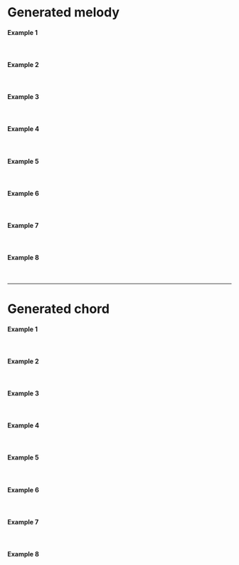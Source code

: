 
# Generated melody

#### Example 1
<div>
<midi-visualizer type="piano-roll" id="mainVisualizer" src="https://tayjsl97.github.io/demos/tmm_music/m0.mid"></midi-visualizer>
<midi-player src="https://tayjsl97.github.io/demos/tmm_music/m0.mid" sound-font visualizer="#mainVisualizer" id="mainPlayer">
</midi-player>
</div>
<br>

#### Example 2

<div>
<midi-visualizer type="piano-roll" id="mainVisualizer" src="https://tayjsl97.github.io/demos/tmm_music/m1.mid"></midi-visualizer>
<midi-player src="https://tayjsl97.github.io/demos/tmm_music/m1.mid" sound-font visualizer="#mainVisualizer" id="mainPlayer">
</midi-player>
</div>
<br>



#### Example 3

<div>
<midi-visualizer type="piano-roll" id="mainVisualizer" src="https://tayjsl97.github.io/demos/tmm_music/m2.mid"></midi-visualizer>
<midi-player src="https://tayjsl97.github.io/demos/tmm_music/m2.mid" sound-font visualizer="#mainVisualizer" id="mainPlayer">
</midi-player>
</div>
<br>


#### Example 4

<div>
<midi-visualizer type="piano-roll" id="mainVisualizer" src="https://tayjsl97.github.io/demos/tmm_music/m3.mid"></midi-visualizer>
<midi-player src="https://tayjsl97.github.io/demos/tmm_music/m3.mid" sound-font visualizer="#mainVisualizer" id="mainPlayer">
</midi-player>
</div>
<br>


#### Example 5

<div>
<midi-visualizer type="piano-roll" id="mainVisualizer" src="https://tayjsl97.github.io/demos/tmm_music/m4.mid"></midi-visualizer>
<midi-player src="https://tayjsl97.github.io/demos/tmm_music/m4.mid" sound-font visualizer="#mainVisualizer" id="mainPlayer">
</midi-player>
</div>
<br>


#### Example 6

<div>
<midi-visualizer type="piano-roll" id="mainVisualizer" src="https://tayjsl97.github.io/demos/tmm_music/m5.mid"></midi-visualizer>
<midi-player src="https://tayjsl97.github.io/demos/tmm_music/m5.mid" sound-font visualizer="#mainVisualizer" id="mainPlayer">
</midi-player>
</div>
<br>


#### Example 7

<div>
<midi-visualizer type="piano-roll" id="mainVisualizer" src="https://tayjsl97.github.io/demos/tmm_music/m6.mid"></midi-visualizer>
<midi-player src="https://tayjsl97.github.io/demos/tmm_music/m6.mid" sound-font visualizer="#mainVisualizer" id="mainPlayer">
</midi-player>
</div>
<br>


#### Example 8

<div>
<midi-visualizer type="piano-roll" id="mainVisualizer" src="https://tayjsl97.github.io/demos/tmm_music/m7.mid"></midi-visualizer>
<midi-player src="https://tayjsl97.github.io/demos/tmm_music/m7.mid" sound-font visualizer="#mainVisualizer" id="mainPlayer">
</midi-player>
</div>
<br>


---


# Generated chord


#### Example 1

<div>
<midi-visualizer type="piano-roll" id="mainVisualizer" src="https://tayjsl97.github.io/demos/tmm_music/c0.mid"></midi-visualizer>
<midi-player src="https://tayjsl97.github.io/demos/tmm_music/c0.mid" sound-font visualizer="#mainVisualizer" id="mainPlayer">
</midi-player>
</div>
<br>


#### Example 2

<div>
<midi-visualizer type="piano-roll" id="mainVisualizer" src="https://tayjsl97.github.io/demos/tmm_music/c1.mid"></midi-visualizer>
<midi-player src="https://tayjsl97.github.io/demos/tmm_music/c1.mid" sound-font visualizer="#mainVisualizer" id="mainPlayer">
</midi-player>
</div>
<br>


#### Example 3

<div>
<midi-visualizer type="piano-roll" id="mainVisualizer" src="https://tayjsl97.github.io/demos/tmm_music/c2.mid"></midi-visualizer>
<midi-player src="https://tayjsl97.github.io/demos/tmm_music/c2.mid" sound-font visualizer="#mainVisualizer" id="mainPlayer">
</midi-player>
</div>
<br>


#### Example 4

<div>
<midi-visualizer type="piano-roll" id="mainVisualizer" src="https://tayjsl97.github.io/demos/tmm_music/c3.mid"></midi-visualizer>
<midi-player src="https://tayjsl97.github.io/demos/tmm_music/c3.mid" sound-font visualizer="#mainVisualizer" id="mainPlayer">
</midi-player>
</div>
<br>


#### Example 5

<div>
<midi-visualizer type="piano-roll" id="mainVisualizer" src="https://tayjsl97.github.io/demos/tmm_music/c4.mid"></midi-visualizer>
<midi-player src="https://tayjsl97.github.io/demos/tmm_music/c4.mid" sound-font visualizer="#mainVisualizer" id="mainPlayer">
</midi-player>
</div>
<br>


#### Example 6

<div>
<midi-visualizer type="piano-roll" id="mainVisualizer" src="https://tayjsl97.github.io/demos/tmm_music/c5.mid"></midi-visualizer>
<midi-player src="https://tayjsl97.github.io/demos/tmm_music/c5.mid" sound-font visualizer="#mainVisualizer" id="mainPlayer">
</midi-player>
</div>
<br>


#### Example 7

<div>
<midi-visualizer type="piano-roll" id="mainVisualizer" src="https://tayjsl97.github.io/demos/tmm_music/c6.mid"></midi-visualizer>
<midi-player src="https://tayjsl97.github.io/demos/tmm_music/c6.mid" sound-font visualizer="#mainVisualizer" id="mainPlayer">
</midi-player>
</div>
<br>


#### Example 8

<div>
<midi-visualizer type="piano-roll" id="mainVisualizer" src="https://tayjsl97.github.io/demos/tmm_music/c7.mid"></midi-visualizer>
<midi-player src="https://tayjsl97.github.io/demos/tmm_music/c7.mid" sound-font visualizer="#mainVisualizer" id="mainPlayer">
</midi-player>
</div>
<br>

[//]: # (<div>)

[//]: # (<midi-visualizer)

[//]: # (  type="piano-roll")

[//]: # (  src="https://cdn.jsdelivr.net/gh/cifkao/html-midi-player@2b12128/twinkle_twinkle.mid">)

[//]: # (</midi-visualizer>)

[//]: # (<midi-visualizer)

[//]: # (  type="staff")

[//]: # (  src="https://cdn.jsdelivr.net/gh/cifkao/html-midi-player@2b12128/twinkle_twinkle.mid">)

[//]: # (</midi-visualizer>)

[//]: # (<midi-player)

[//]: # (  src="https://cdn.jsdelivr.net/gh/cifkao/html-midi-player@2b12128/twinkle_twinkle.mid")

[//]: # (  sound-font visualizer="#myVisualizer">)

[//]: # (</midi-player>)

[//]: # (</div>)


